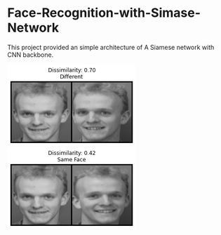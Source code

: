 # Face-Recognition-with-Simase-Network
This project provided an simple architecture of A Siamese network with CNN backbone.

![My Image](SImase_result.png)
![My Image](simase_resutl2.png)
